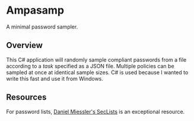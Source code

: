 # Ampasamp
A minimal password sampler.

## Overview
This C# application will randomly sample compliant passwords from a file according to a _task_ specified as a JSON file. Multiple policies can be sampled at once at identical sample sizes. C# is used because I wanted to write this fast and use it from Windows.

## Resources
For password lists, [Daniel Miessler's SecLists](https://github.com/danielmiessler/SecLists) is an exceptional resource.

